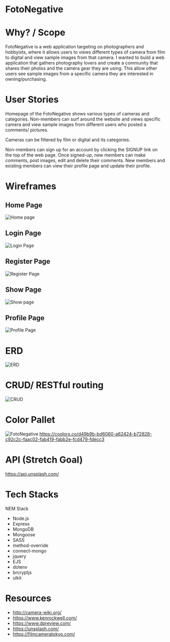 # FotoNegative

# Why? / Scope
FotoNegative is a web application targeting on photographers and hobbyists, where it allows users to views different types of camera from film to digital and view sample images from that camera. I wanted to build a web application that gathers photography lovers and create a community that shares their photos and the camera gear they are using. This allow other users see sample images from a specific camera they are interested in owning/purchasing. 

# User Stories
Homepage of the FotoNegative shows various types of cameras and categories. Non-members can surf around the website and views specific camera and view sample images from different users who posted a comments/ pictures. 

Cameras can be filtered by film or digital and its categories. 

Non-members can sign up for an account by clicking the SIGNUP link on the top of the web page. Once signed-up, new members can make comments, post images, edit and delete their comments. New members and existing members can view their profile page and update their profile. 

# Wireframes
## Home Page
![Home page](https://user-images.githubusercontent.com/86206813/132398893-e69f4234-85a2-4122-8dcf-b4d97fdf6d21.PNG)

## Login Page
![Login Page](https://user-images.githubusercontent.com/86206813/132398985-b89570a1-dfdf-42ae-aa51-e5afa2389c5b.PNG)

## Register Page
![Register Page](https://user-images.githubusercontent.com/86206813/132399019-f832ee67-2b98-4f44-94ac-96f58f9d2c84.PNG)

## Show Page
![Show page](https://user-images.githubusercontent.com/86206813/132399024-bacc3849-ec40-4fd1-ac3b-6a833d36f981.PNG)

## Profile Page
![Profile Page](https://user-images.githubusercontent.com/86206813/132399036-a79e1200-5da1-4e60-8cad-57ec80be493e.PNG)

# ERD
![ERD](https://whimuc.com/4yykyBi2wpA8J1fs9UiC9b/A7PVFc7GTYEyzc.png)

# CRUD/ RESTful routing
![CRUD](https://whimuc.com/4yykyBi2wpA8J1fs9UiC9b/9pMFbwQRbUAy4J.png)

# Color Pallet
![FotoNegative](https://user-images.githubusercontent.com/86206813/132394197-897dcb73-28d5-49fb-a6c0-af1d2023658c.png)
https://coolors.co/d49b9b-bd6060-a62424-b72828-c92c2c-faac02-fab419-fabb2e-fcd479-fdecc3

# API (Stretch Goal)
https://api.unsplash.com/

# Tech Stacks
NEM Stack
- Node.js
- Express
- MongoDB 
- Mongoose
- SASS
- method-override
- connect-mongo
- jquery
- EJS
- dotenv
- brcryptjs
- ulkit

# Resources
- http://camera-wiki.org/
- https://www.kenrockwell.com/
- https://www.dpreview.com/
- https://unsplash.com/
- https://filmcameratokyo.com/

